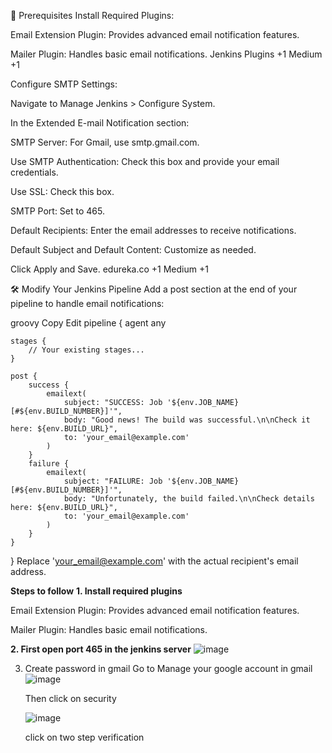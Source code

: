 🧩 Prerequisites
Install Required Plugins:

Email Extension Plugin: Provides advanced email notification features.

Mailer Plugin: Handles basic email notifications.​
Jenkins Plugins
+1
Medium
+1

Configure SMTP Settings:

Navigate to Manage Jenkins > Configure System.

In the Extended E-mail Notification section:

SMTP Server: For Gmail, use smtp.gmail.com.

Use SMTP Authentication: Check this box and provide your email credentials.

Use SSL: Check this box.

SMTP Port: Set to 465.

Default Recipients: Enter the email addresses to receive notifications.

Default Subject and Default Content: Customize as needed.

Click Apply and Save.​
edureka.co
+1
Medium
+1

🛠️ Modify Your Jenkins Pipeline
Add a post section at the end of your pipeline to handle email notifications:

groovy
Copy
Edit
pipeline {
    agent any

    stages {
        // Your existing stages...
    }

    post {
        success {
            emailext(
                subject: "SUCCESS: Job '${env.JOB_NAME} [#${env.BUILD_NUMBER}]'",
                body: "Good news! The build was successful.\n\nCheck it here: ${env.BUILD_URL}",
                to: 'your_email@example.com'
            )
        }
        failure {
            emailext(
                subject: "FAILURE: Job '${env.JOB_NAME} [#${env.BUILD_NUMBER}]'",
                body: "Unfortunately, the build failed.\n\nCheck details here: ${env.BUILD_URL}",
                to: 'your_email@example.com'
            )
        }
    }
}
Replace 'your_email@example.com' with the actual recipient's email address.

**Steps to follow**
**1. Install required plugins**

Email Extension Plugin: Provides advanced email notification features.

Mailer Plugin: Handles basic email notifications.​

**2. First open port 465 in the jenkins server**
![image](https://github.com/user-attachments/assets/62f859a5-7308-4477-9799-37270b8ef219)

3. Create password in gmail
   Go to Manage your google account in gmail
   ![image](https://github.com/user-attachments/assets/4e6050fb-b5de-4b85-abdd-e06365590869)

   Then click on security

   ![image](https://github.com/user-attachments/assets/12eaf093-908a-41d1-b799-ee3f26a88ec9)

   click on two step verification

   



